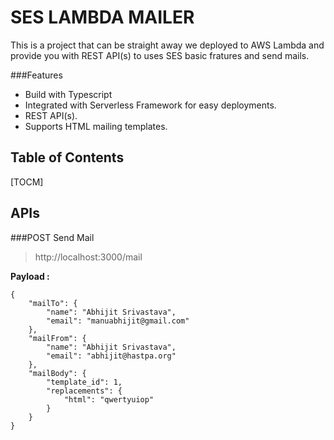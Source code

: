 # SES LAMBDA MAILER
This is a project that can be straight away we deployed to AWS Lambda and provide you with REST API(s) to uses SES basic fratures and send mails.

###Features

- Build with Typescript
- Integrated with Serverless Framework for easy deployments.
- REST API(s).
- Supports HTML mailing templates.

**Table of Contents**
-------------

[TOCM]

APIs
-------------

###POST Send Mail
> http://localhost:3000/mail

**Payload :**

    {
    	"mailTo": {
    		"name": "Abhijit Srivastava",
    		"email": "manuabhijit@gmail.com"
    	},
    	"mailFrom": {
    		"name": "Abhijit Srivastava",
    		"email": "abhijit@hastpa.org"	
    	},
    	"mailBody": {
    		"template_id": 1,
    		"replacements": {
    			"html": "qwertyuiop"
    		}
    	}
    }
